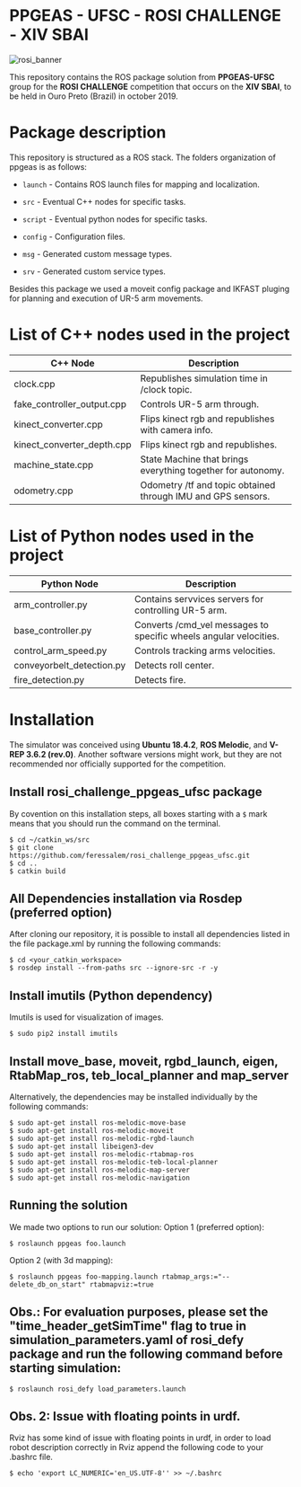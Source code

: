 # PPGEAS - UFSC - ROSI CHALLENGE - XIV SBAI

![rosi_banner](https://raw.githubusercontent.com/filRocha/rosiChallenge-sbai2019/master/resources/banner2.png)

This repository contains the ROS package solution from **PPGEAS-UFSC** group for the **ROSI CHALLENGE** competition that occurs on the **XIV SBAI**, to be held in Ouro Preto (Brazil) in october 2019. 

# Package description

This repository is structured as a ROS stack. The folders organization of ppgeas is as follows:

- `launch` - Contains ROS launch files for mapping and localization. 

- `src` - Eventual C++ nodes for specific tasks. 

- `script` - Eventual python nodes for specific tasks. 

- `config` - Configuration files.

- `msg` - Generated custom message types.

- `srv` - Generated custom service types.

Besides this package we used a moveit config package and IKFAST pluging for planning and execution of UR-5 arm movements.

# List of C++ nodes used in the project

| C++ Node  | Description |
| ------------- | ------------- |
| clock.cpp  | Republishes simulation time in /clock topic.  |
| fake_controller_output.cpp  | Controls UR-5 arm through.   |
| kinect_converter.cpp  | Flips kinect rgb and republishes with camera info.  |
| kinect_converter_depth.cpp  | Flips kinect rgb and republishes.  |
| machine_state.cpp  | State Machine that brings everything together for autonomy.  |
| odometry.cpp  | Odometry /tf and topic obtained through IMU and GPS sensors.  |

# List of Python nodes used in the project

| Python Node  | Description |
| ------------- | ------------- |
| arm_controller.py  | Contains servvices servers for controlling UR-5 arm.  |
| base_controller.py  | Converts /cmd_vel messages to specific wheels angular velocities.  |
| control_arm_speed.py  | Controls tracking arms velocities.  |
| conveyorbelt_detection.py  | Detects roll center.  |
| fire_detection.py  | Detects fire.  |


# Installation

The simulator was conceived using **Ubuntu 18.4.2**, **ROS Melodic**, and **V-REP 3.6.2 (rev.0)**. Another software versions might work, but they are not recommended nor officially supported for the competition. 

## Install rosi_challenge_ppgeas_ufsc package
By covention on this installation steps, all boxes starting with a `$` mark means that you should run the command on the terminal.
```
$ cd ~/catkin_ws/src
$ git clone https://github.com/feressalem/rosi_challenge_ppgeas_ufsc.git
$ cd ..
$ catkin build
```

## All Dependencies installation via Rosdep (preferred option)
After cloning our repository, it is possible to install all dependencies listed in the file package.xml by running the following commands:
```
$ cd <your_catkin_workspace>
$ rosdep install --from-paths src --ignore-src -r -y
```

## Install imutils (Python dependency)
Imutils is used for visualization of images.
```
$ sudo pip2 install imutils
```

## Install move_base, moveit, rgbd_launch, eigen, RtabMap_ros, teb_local_planner and map_server
Alternatively, the dependencies may be installed individually by the following commands:
```
$ sudo apt-get install ros-melodic-move-base
$ sudo apt-get install ros-melodic-moveit
$ sudo apt-get install ros-melodic-rgbd-launch
$ sudo apt-get install libeigen3-dev
$ sudo apt-get install ros-melodic-rtabmap-ros
$ sudo apt-get install ros-melodic-teb-local-planner
$ sudo apt-get install ros-melodic-map-server
$ sudo apt-get install ros-melodic-navigation
```

## Running the solution
We made two options to run our solution:
Option 1 (preferred option):
```
$ roslaunch ppgeas foo.launch
```
Option 2 (with 3d mapping):
```
$ roslaunch ppgeas foo-mapping.launch rtabmap_args:="--delete_db_on_start" rtabmapviz:=true
```


## Obs.: For evaluation purposes, please set the "time_header_getSimTime" flag to true in simulation_parameters.yaml of rosi_defy package and run the following command before starting simulation:
```
$ roslaunch rosi_defy load_parameters.launch
```

## Obs. 2: Issue with floating points in urdf.
Rviz has some kind of issue with floating points in urdf, in order to load robot description correctly in Rviz append the following code to your .bashrc file.
```
$ echo 'export LC_NUMERIC='en_US.UTF-8'' >> ~/.bashrc 
```